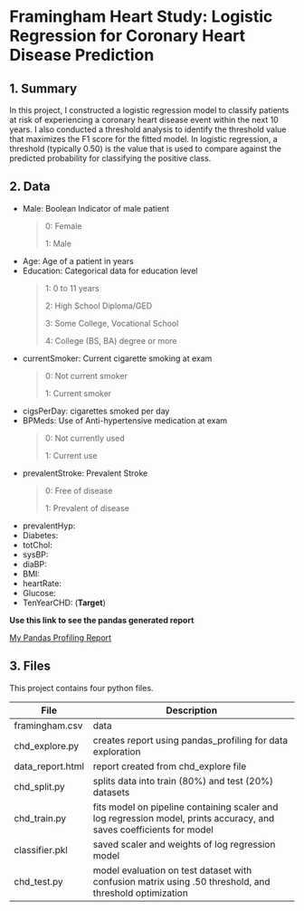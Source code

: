 # Framingham Heart Study: Logistic Regression for Coronary Heart Disease Prediction

## 1. Summary
In this project, I constructed a logistic regression model to classify patients at risk of experiencing a coronary heart disease event within the next 10 years. I also conducted a threshold analysis to identify the threshold value that maximizes the F1 score for the fitted model. In logistic regression, a threshold (typically 0.50) is the value that is used to compare against the predicted probability for classifying the positive class. 

## 2. Data
* Male: Boolean Indicator of male patient
  > 0: Female
  > 
  > 1: Male
* Age: Age of a patient in years
* Education: Categorical data for education level
  > 1: 0 to 11 years
  > 
  > 2: High School Diploma/GED
  > 
  > 3: Some College, Vocational School
  > 
  > 4: College (BS, BA) degree or more
* currentSmoker: Current cigarette smoking at exam
  > 0: Not current smoker
  > 
  > 1: Current smoker
* cigsPerDay: cigarettes smoked per day
* BPMeds: Use of Anti-hypertensive medication at exam
  > 0: Not currently used
  > 
  > 1: Current use
* prevalentStroke: Prevalent Stroke
  > 0: Free of disease
  > 
  > 1: Prevalent of disease
* prevalentHyp:
* Diabetes:
* totChol:
* sysBP:
* diaBP:
* BMI:
* heartRate:
* Glucose:
* TenYearCHD: (**Target**)

**Use this link to see the pandas generated report**

[My Pandas Profiling Report](file:///C:/Users/15639/Documents/Modeling/Machine%20Learning/Framingham/data_report.html#sample)

## 3. Files
This project contains four python files.

File            | Description
----------------|-----------------
framingham.csv  | data
chd_explore.py  | creates report using pandas_profiling for data exploration
data_report.html| report created from chd_explore file
chd_split.py    | splits data into train (80%) and test (20%) datasets 
chd_train.py    | fits model on pipeline containing scaler and log regression model, prints accuracy, and saves coefficients for model 
classifier.pkl  | saved scaler and weights of log regression model
chd_test.py     | model evaluation on test dataset with confusion matrix using .50 threshold, and threshold optimization 
